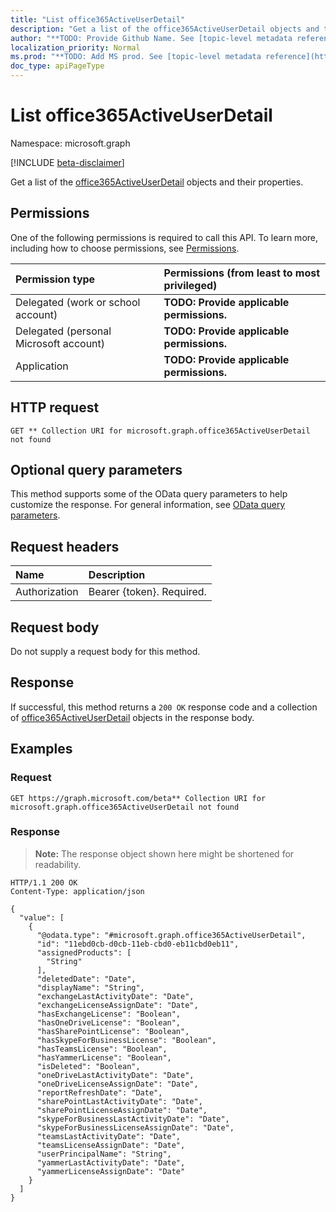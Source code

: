 ```yaml
---
title: "List office365ActiveUserDetail"
description: "Get a list of the office365ActiveUserDetail objects and their properties."
author: "**TODO: Provide Github Name. See [topic-level metadata reference](https://msgo.azurewebsites.net/add/document/guidelines/metadata.html#topic-level-metadata)**"
localization_priority: Normal
ms.prod: "**TODO: Add MS prod. See [topic-level metadata reference](https://msgo.azurewebsites.net/add/document/guidelines/metadata.html#topic-level-metadata)**"
doc_type: apiPageType
---
```


# List office365ActiveUserDetail
Namespace: microsoft.graph

[!INCLUDE [beta-disclaimer](../../includes/beta-disclaimer.md)]

Get a list of the [office365ActiveUserDetail](../resources/office365activeuserdetail.md) objects and their properties.

## Permissions
One of the following permissions is required to call this API. To learn more, including how to choose permissions, see [Permissions](/graph/permissions-reference).

|Permission type|Permissions (from least to most privileged)|
|:---|:---|
|Delegated (work or school account)|**TODO: Provide applicable permissions.**|
|Delegated (personal Microsoft account)|**TODO: Provide applicable permissions.**|
|Application|**TODO: Provide applicable permissions.**|

## HTTP request

<!-- {
  "blockType": "ignored"
}
-->
``` http
GET ** Collection URI for microsoft.graph.office365ActiveUserDetail not found
```

## Optional query parameters
This method supports some of the OData query parameters to help customize the response. For general information, see [OData query parameters](/graph/query-parameters).

## Request headers
|Name|Description|
|:---|:---|
|Authorization|Bearer {token}. Required.|

## Request body
Do not supply a request body for this method.

## Response

If successful, this method returns a `200 OK` response code and a collection of [office365ActiveUserDetail](../resources/office365activeuserdetail.md) objects in the response body.

## Examples

### Request
<!-- {
  "blockType": "request",
  "name": "list_office365activeuserdetail"
}
-->
``` http
GET https://graph.microsoft.com/beta** Collection URI for microsoft.graph.office365ActiveUserDetail not found
```


### Response
>**Note:** The response object shown here might be shortened for readability.
<!-- {
  "blockType": "response",
  "truncated": true,
  "@odata.type": "Collection(microsoft.graph.office365ActiveUserDetail)"
}
-->
``` http
HTTP/1.1 200 OK
Content-Type: application/json

{
  "value": [
    {
      "@odata.type": "#microsoft.graph.office365ActiveUserDetail",
      "id": "11ebd0cb-d0cb-11eb-cbd0-eb11cbd0eb11",
      "assignedProducts": [
        "String"
      ],
      "deletedDate": "Date",
      "displayName": "String",
      "exchangeLastActivityDate": "Date",
      "exchangeLicenseAssignDate": "Date",
      "hasExchangeLicense": "Boolean",
      "hasOneDriveLicense": "Boolean",
      "hasSharePointLicense": "Boolean",
      "hasSkypeForBusinessLicense": "Boolean",
      "hasTeamsLicense": "Boolean",
      "hasYammerLicense": "Boolean",
      "isDeleted": "Boolean",
      "oneDriveLastActivityDate": "Date",
      "oneDriveLicenseAssignDate": "Date",
      "reportRefreshDate": "Date",
      "sharePointLastActivityDate": "Date",
      "sharePointLicenseAssignDate": "Date",
      "skypeForBusinessLastActivityDate": "Date",
      "skypeForBusinessLicenseAssignDate": "Date",
      "teamsLastActivityDate": "Date",
      "teamsLicenseAssignDate": "Date",
      "userPrincipalName": "String",
      "yammerLastActivityDate": "Date",
      "yammerLicenseAssignDate": "Date"
    }
  ]
}
```

